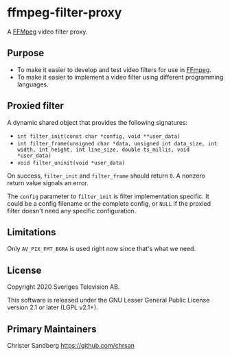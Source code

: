 # ffmpeg-filter-proxy

A [FFMpeg][1] video filter proxy.

## Purpose

- To make it easier to develop and test video filters for use in [FFmpeg][1].
- To make it easier to implement a video filter using different programming
  languages.

## Proxied filter

A dynamic shared object that provides the following signatures:

- `int filter_init(const char *config, void **user_data)`
- `int filter_frame(unsigned char *data, unsigned int data_size, int width, int height, int line_size, double ts_millis, void *user_data)`
- `void filter_uninit(void *user_data)`

On success, `filter_init` and `filter_frame` should return `0`.
A nonzero return value signals an error.

The `config` parameter to `filter_init` is filter implementation specific.
It could be a config filename or the complete config, or `NULL` if the proxied
filter doesn't need any specific configuration.

## Limitations

Only `AV_PIX_FMT_BGRA` is used right now since that's what we need.

## License

Copyright 2020 Sveriges Television AB.

This software is released under the GNU Lesser General Public License
version 2.1 or later (LGPL v2.1+).

## Primary Maintainers

Christer Sandberg <https://github.com/chrsan>

[1]: https://www.ffmpeg.org
